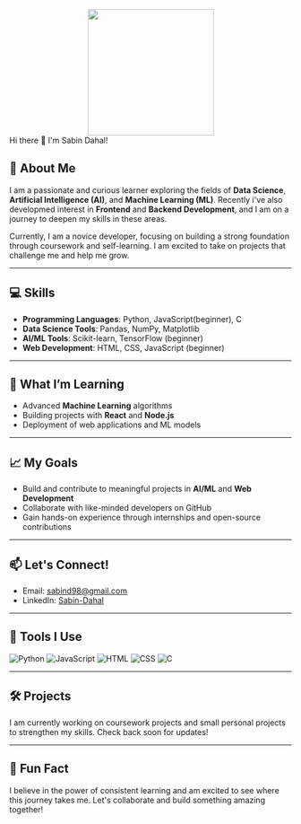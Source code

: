 
<div id="header" align="center">
  <img src="https://media.tenor.com/GN73MKBawZYAAAAi/busy-cute.gif" width="225"/>
</div>
Hi there 👋 
I'm Sabin Dahal!

## 🚀 About Me
I am a passionate and curious learner exploring the fields of **Data Science**, **Artificial Intelligence (AI)**, and **Machine Learning (ML)**. Recently i've also developmed interest in **Frontend** and **Backend Development**, and I am on a journey to deepen my skills in these areas.

Currently, I am a novice developer, focusing on building a strong foundation through coursework and self-learning. I am excited to take on projects that challenge me and help me grow.

---

## 💻 Skills
- **Programming Languages**: Python, JavaScript(beginner), C  
- **Data Science Tools**: Pandas, NumPy, Matplotlib  
- **AI/ML Tools**: Scikit-learn, TensorFlow (beginner)  
- **Web Development**: HTML, CSS, JavaScript (beginner)  

---

## 🌱 What I’m Learning
- Advanced **Machine Learning** algorithms  
- Building projects with **React** and **Node.js**  
- Deployment of web applications and ML models  

---

## 📈 My Goals
- Build and contribute to meaningful projects in **AI/ML** and **Web Development**  
- Collaborate with like-minded developers on GitHub  
- Gain hands-on experience through internships and open-source contributions  

---

## 📫 Let's Connect!
- Email: [sabind98@gmail.com](mailto:sabind98@gmail.com)  
- LinkedIn: [Sabin-Dahal](https://www.linkedin.com/in/sabin-dahal-52535a319/)  

---

## 🔧 Tools I Use
![Python](https://img.shields.io/badge/-Python-3776AB?style=flat-square&logo=python&logoColor=white)
![JavaScript](https://img.shields.io/badge/-JavaScript-F7DF1E?style=flat-square&logo=javascript&logoColor=black)
![HTML](https://img.shields.io/badge/-HTML5-E34F26?style=flat-square&logo=html5&logoColor=white)
![CSS](https://img.shields.io/badge/-CSS3-1572B6?style=flat-square&logo=css3)
![C](https://img.shields.io/badge/-C-A8B9CC?style=flat-square&logo=c&logoColor=black)


---

## 🛠️ Projects
I am currently working on coursework projects and small personal projects to strengthen my skills. Check back soon for updates!

---

## 🌟 Fun Fact
I believe in the power of consistent learning and am excited to see where this journey takes me. Let's collaborate and build something amazing together!

